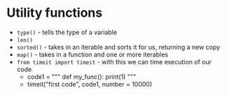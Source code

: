 # Utility functions

- `type()` - tells the type of a variable
- `len()`
- `sorted()` - takes in an iterable and sorts it for us, returning a new copy
- `map()` - takes in a function and one or more iterables
- `from timeit import timeit` - with this we can time execution of our code
  - code1 = """
    def my_func():
    print(1)
    """
  - timeit("first code", code1, number = 10000)
